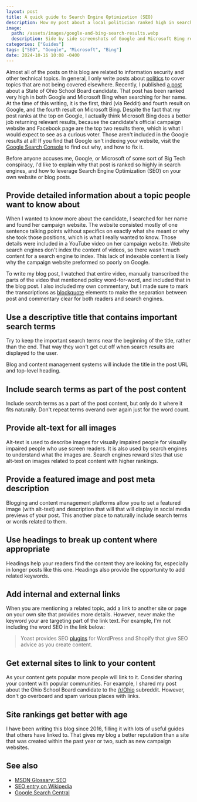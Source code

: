 ```yaml
---
layout: post
title: A quick guide to Search Engine Optimization (SEO)
description: How my post about a local politician ranked high in search engine results without a Big Tech conspiracy
image:
  path: /assets/images/google-and-bing-search-results.webp
  description: Side by side screenshots of Google and Microsoft Bing results 
categories: ["Guides"]
tags: ["SEO", "Google", "Microsoft", "Bing"]
date: 2024-10-16 10:08 -0400
---
```


Almost all of the posts on this blog are related to information security and other
technical topics. In general, I only write posts about [politics](/categories/politics/)
to cover topics that are not being covered elsewhere. Recently, I published
[a post](/posts/hova-laudon-spouts-false-anti-lgbt-conspiracy-theory-to-justify-evangelical-control-of-public-education/)
about a State of Ohio School Board candidate. That post has been ranked very high in
both Google and Microsoft Bing when searching for her name. At the time of this writing,
it is the first, third (via Reddit) and fourth result on Google, and the fourth result
on Microsoft Bing. Despite the fact that my post ranks at the top on Google, I actually
think Microsoft Bing does a better job returning relevant results, because the
candidate's official campaign website and Facebook page are the top two results there,
which is what I would expect to see as a curious voter. Those aren't included in the
Google results at all! If you find that Google isn't indexing your website, visit the
[Google Search Console](https://search.google.com/search-console/about)
to find out why, and how to fix it.

Before anyone accuses me, Google, or Microsoft of some sort of Big
Tech conspiracy, I'd like to explain why that post is ranked so highly in search
engines, and how to leverage Search Engine Optimization (SEO) on your own website or
blog posts.

## Provide detailed information about a topic people want to know about

When I wanted to know more about the candidate, I searched for her name and found her
campaign website. The website consisted mostly of one sentence talking points
without specifics on exactly what she meant or why she took those positions,
which is what I really wanted to know. Those details were included in a YouTube video
on her campaign website. Website search engines don't index the content of videos, so
there wasn't much content for a search engine to index. This lack of indexable content
is likely why the campaign website preformed so poorly on Google.

To write my blog post, I watched that entire video, manually transcribed the parts of
the video that mentioned policy word-for-word, and included that in the blog post.
I also included my own commentary, but I made sure to mark the transcriptions
as [blockquote](https://developer.mozilla.org/en-US/docs/Web/HTML/Element/blockquote)
elements to make the separation between post and commentary clear for both readers and
search engines.

## Use a descriptive title that contains important search terms

Try to keep the important search terms near the beginning of the title, rather
than the end. That way they won't get cut off when search results are displayed
to the user.

Blog and content management systems will include the title in the post URL and
top-level heading.

## Include search terms as part of the post content

Include search terms as a part of the post content, but only do it where it fits
naturally. Don't repeat terms overand over again just for the word count.

## Provide alt-text for all images

Alt-text is used to describe images for visually impaired people for visually impaired
people who use screen readers. It is also used by search engines to understand what the
images are. Search engines reward sites that use alt-text on images related to post
content with higher rankings.

## Provide a featured image and post meta description

Blogging and content management platforms allow you to set a featured image
(with alt-text) and description that will that will display in social media
previews of your post. This another place to naturally include search terms
or words related to them.

## Use headings to break up content where appropriate

Headings help your readers find the content they are looking for, especially in longer
posts like this one. Headings also provide the opportunity to add related keywords.

## Add internal and external links

When you are mentioning a related topic, add a link to another site or page on your own
site that provides more details. However, never make the keyword your are targeting
part of the link text. For example, I'm not including the word SEO in the link
below:

> Yoast provides SEO [plugins](https://yoast.com/) for WordPress and Shopify that give SEO advice as you create content.

## Get external sites to link to your content

As your content gets popular more people will link to it. Consider sharing your content
with popular communities. For example, I shared my post about the Ohio School Board
candidate to the [/r/Ohio](https://www.reddit.com/r/Ohio/comments/1g3s1ew/ohio_school_board_candidate_spouts_a_false/)
subreddit. However, don't go overboard and spam various places with links.

## Site rankings get better with age

I have been writing this blog since 2016, filling it with lots of useful guides that
others have linked to. That gives my blog a better reputation than a site that was
created within the past year or two, such as new campaign websites.

## See also

- [MSDN Glossary: SEO](https://developer.mozilla.org/en-US/docs/Glossary/SEO)
- [SEO entry on Wikipedia](https://en.wikipedia.org/wiki/SEO)
- [Google Search Central](https://developers.google.com/search/docs)
